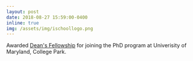 ```yaml
---
layout: post
date: 2018-08-27 15:59:00-0400
inline: true
img: /assets/img/ischoollogo.png
---
```

Awarded [Dean's Fellowship](https://gradschool.umd.edu/funding/student-fellowships-awards/university-deans-and-merit-program) for joining the PhD program at Univerisity of Maryland, College Park.